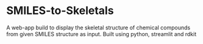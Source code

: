 # SMILES-to-Skeletals
A web-app build to display the skeletal structure of chemical compounds from given SMILES structure as input.
Built using python, streamlit and rdkit

